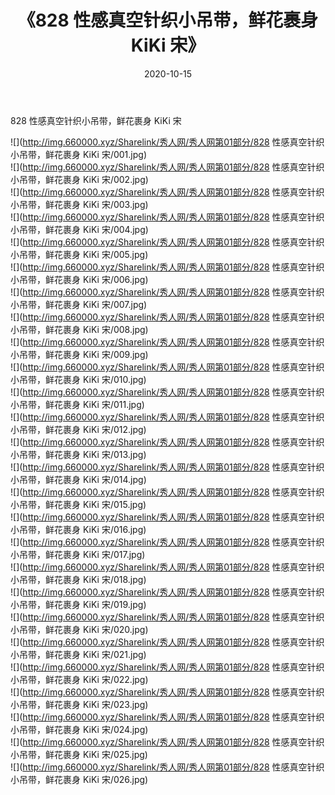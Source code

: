 ﻿---
layout: post
title:  《828 性感真空针织小吊带，鲜花裹身 KiKi 宋》
date:   2020-10-15
img: http://img.660000.xyz/Sharelink/秀人网/秀人网第01部分/828 性感真空针织小吊带，鲜花裹身 KiKi 宋/000.jpg
categories: [美女, 清纯, 唯美]
---

828 性感真空针织小吊带，鲜花裹身 KiKi 宋

  ![](http://img.660000.xyz/Sharelink/秀人网/秀人网第01部分/828 性感真空针织小吊带，鲜花裹身 KiKi 宋/001.jpg) <br> ![](http://img.660000.xyz/Sharelink/秀人网/秀人网第01部分/828 性感真空针织小吊带，鲜花裹身 KiKi 宋/002.jpg) <br> ![](http://img.660000.xyz/Sharelink/秀人网/秀人网第01部分/828 性感真空针织小吊带，鲜花裹身 KiKi 宋/003.jpg) <br> ![](http://img.660000.xyz/Sharelink/秀人网/秀人网第01部分/828 性感真空针织小吊带，鲜花裹身 KiKi 宋/004.jpg) <br> ![](http://img.660000.xyz/Sharelink/秀人网/秀人网第01部分/828 性感真空针织小吊带，鲜花裹身 KiKi 宋/005.jpg) <br> ![](http://img.660000.xyz/Sharelink/秀人网/秀人网第01部分/828 性感真空针织小吊带，鲜花裹身 KiKi 宋/006.jpg) <br> ![](http://img.660000.xyz/Sharelink/秀人网/秀人网第01部分/828 性感真空针织小吊带，鲜花裹身 KiKi 宋/007.jpg) <br> ![](http://img.660000.xyz/Sharelink/秀人网/秀人网第01部分/828 性感真空针织小吊带，鲜花裹身 KiKi 宋/008.jpg) <br> ![](http://img.660000.xyz/Sharelink/秀人网/秀人网第01部分/828 性感真空针织小吊带，鲜花裹身 KiKi 宋/009.jpg) <br> ![](http://img.660000.xyz/Sharelink/秀人网/秀人网第01部分/828 性感真空针织小吊带，鲜花裹身 KiKi 宋/010.jpg) <br> ![](http://img.660000.xyz/Sharelink/秀人网/秀人网第01部分/828 性感真空针织小吊带，鲜花裹身 KiKi 宋/011.jpg) <br> ![](http://img.660000.xyz/Sharelink/秀人网/秀人网第01部分/828 性感真空针织小吊带，鲜花裹身 KiKi 宋/012.jpg) <br> ![](http://img.660000.xyz/Sharelink/秀人网/秀人网第01部分/828 性感真空针织小吊带，鲜花裹身 KiKi 宋/013.jpg) <br> ![](http://img.660000.xyz/Sharelink/秀人网/秀人网第01部分/828 性感真空针织小吊带，鲜花裹身 KiKi 宋/014.jpg) <br> ![](http://img.660000.xyz/Sharelink/秀人网/秀人网第01部分/828 性感真空针织小吊带，鲜花裹身 KiKi 宋/015.jpg) <br> ![](http://img.660000.xyz/Sharelink/秀人网/秀人网第01部分/828 性感真空针织小吊带，鲜花裹身 KiKi 宋/016.jpg) <br> ![](http://img.660000.xyz/Sharelink/秀人网/秀人网第01部分/828 性感真空针织小吊带，鲜花裹身 KiKi 宋/017.jpg) <br> ![](http://img.660000.xyz/Sharelink/秀人网/秀人网第01部分/828 性感真空针织小吊带，鲜花裹身 KiKi 宋/018.jpg) <br> ![](http://img.660000.xyz/Sharelink/秀人网/秀人网第01部分/828 性感真空针织小吊带，鲜花裹身 KiKi 宋/019.jpg) <br> ![](http://img.660000.xyz/Sharelink/秀人网/秀人网第01部分/828 性感真空针织小吊带，鲜花裹身 KiKi 宋/020.jpg) <br> ![](http://img.660000.xyz/Sharelink/秀人网/秀人网第01部分/828 性感真空针织小吊带，鲜花裹身 KiKi 宋/021.jpg) <br> ![](http://img.660000.xyz/Sharelink/秀人网/秀人网第01部分/828 性感真空针织小吊带，鲜花裹身 KiKi 宋/022.jpg) <br> ![](http://img.660000.xyz/Sharelink/秀人网/秀人网第01部分/828 性感真空针织小吊带，鲜花裹身 KiKi 宋/023.jpg) <br> ![](http://img.660000.xyz/Sharelink/秀人网/秀人网第01部分/828 性感真空针织小吊带，鲜花裹身 KiKi 宋/024.jpg) <br> ![](http://img.660000.xyz/Sharelink/秀人网/秀人网第01部分/828 性感真空针织小吊带，鲜花裹身 KiKi 宋/025.jpg) <br> ![](http://img.660000.xyz/Sharelink/秀人网/秀人网第01部分/828 性感真空针织小吊带，鲜花裹身 KiKi 宋/026.jpg) <br>